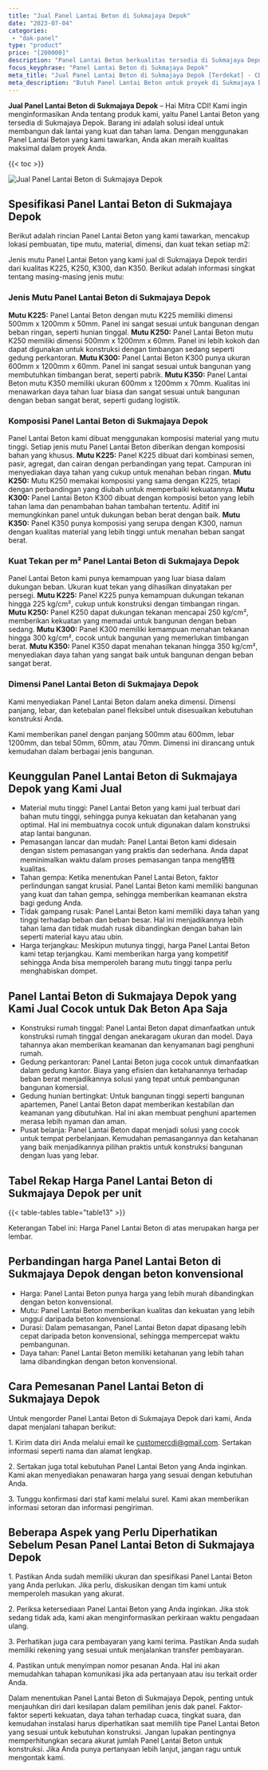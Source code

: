 ```yaml
---
title: "Jual Panel Lantai Beton di Sukmajaya Depok"
date: "2023-07-04"
categories:
 - "dak-panel"
type: "product"
price: "[200000]"
description: "Panel Lantai Beton berkualitas tersedia di Sukmajaya Depok. Solusi ideal untuk proyek konstruksi dengan kualitas unggul, Panel Lantai Beton memberikan kekuatan maksimal untuk lantai dak. Dapatkan info lengkap."
focus_keyphrase: "Panel Lantai Beton di Sukmajaya Depok"
meta_title: "Jual Panel Lantai Beton di Sukmajaya Depok [Terdekat] - CDI"
meta_description: "Butuh Panel Lantai Beton untuk proyek di Sukmajaya Depok?. Kami menyediakan Panel Lantai Beton premium untuk pembangunan. Penawaran spesial hanya di sini."
---
```


**Jual Panel Lantai Beton di Sukmajaya Depok** – Hai Mitra CDI! Kami ingin menginformasikan Anda tentang produk kami, yaitu Panel Lantai Beton yang tersedia di Sukmajaya Depok. Barang ini adalah solusi ideal untuk membangun dak lantai yang kuat dan tahan lama. Dengan menggunakan Panel Lantai Beton yang kami tawarkan, Anda akan meraih kualitas maksimal dalam proyek Anda.

{{< toc >}}

![Jual Panel Lantai Beton di Sukmajaya Depok](/images/dak-panel/dak-panel-32.jpg)

## Spesifikasi Panel Lantai Beton di Sukmajaya Depok

Berikut adalah rincian Panel Lantai Beton yang kami tawarkan, mencakup lokasi pembuatan, tipe mutu, material, dimensi, dan kuat tekan setiap m2:

Jenis mutu Panel Lantai Beton yang kami jual di Sukmajaya Depok terdiri dari kualitas K225, K250, K300, dan K350. Berikut adalah informasi singkat tentang masing-masing jenis mutu:

### Jenis Mutu Panel Lantai Beton di Sukmajaya Depok

**Mutu K225:** Panel Lantai Beton dengan mutu K225 memiliki dimensi 500mm x 1200mm x 50mm. Panel ini sangat sesuai untuk bangunan dengan beban ringan, seperti hunian tinggal.
**Mutu K250:** Panel Lantai Beton mutu K250 memiliki dimensi 500mm x 1200mm x 60mm. Panel ini lebih kokoh dan dapat digunakan untuk konstruksi dengan timbangan sedang seperti gedung perkantoran.
**Mutu K300:** Panel Lantai Beton K300 punya ukuran 600mm x 1200mm x 60mm. Panel ini sangat sesuai untuk bangunan yang membutuhkan timbangan berat, seperti pabrik.
**Mutu K350:** Panel Lantai Beton mutu K350 memiliki ukuran 600mm x 1200mm x 70mm. Kualitas ini menawarkan daya tahan luar biasa dan sangat sesuai untuk bangunan dengan beban sangat berat, seperti gudang logistik.

### Komposisi Panel Lantai Beton di Sukmajaya Depok

Panel Lantai Beton kami dibuat menggunakan komposisi material yang mutu tinggi. Setiap jenis mutu Panel Lantai Beton diberikan dengan komposisi bahan yang khusus.
**Mutu K225:** Panel K225 dibuat dari kombinasi semen, pasir, agregat, dan cairan dengan perbandingan yang tepat. Campuran ini menyediakan daya tahan yang cukup untuk menahan beban ringan.
**Mutu K250:** Mutu K250 memakai komposisi yang sama dengan K225, tetapi dengan perbandingan yang diubah untuk memperbaiki kekuatannya.
**Mutu K300:** Panel Lantai Beton K300 dibuat dengan komposisi beton yang lebih tahan lama dan penambahan bahan tambahan tertentu. Aditif ini memungkinkan panel untuk dukungan beban berat dengan baik.
**Mutu K350:** Panel K350 punya komposisi yang serupa dengan K300, namun dengan kualitas material yang lebih tinggi untuk menahan beban sangat berat.

### Kuat Tekan per m² Panel Lantai Beton di Sukmajaya Depok

Panel Lantai Beton kami punya kemampuan yang luar biasa dalam dukungan beban. Ukuran kuat tekan yang dihasilkan dinyatakan per persegi.
**Mutu K225:** Panel K225 punya kemampuan dukungan tekanan hingga 225 kg/cm², cukup untuk konstruksi dengan timbangan ringan.
**Mutu K250:** Panel K250 dapat dukungan tekanan mencapai 250 kg/cm², memberikan kekuatan yang memadai untuk bangunan dengan beban sedang.
**Mutu K300:** Panel K300 memiliki kemampuan menahan tekanan hingga 300 kg/cm², cocok untuk bangunan yang memerlukan timbangan berat.
**Mutu K350:** Panel K350 dapat menahan tekanan hingga 350 kg/cm², menyediakan daya tahan yang sangat baik untuk bangunan dengan beban sangat berat.

### Dimensi Panel Lantai Beton di Sukmajaya Depok

Kami menyediakan Panel Lantai Beton dalam aneka dimensi. Dimensi panjang, lebar, dan ketebalan panel fleksibel untuk disesuaikan kebutuhan konstruksi Anda.

Kami memberikan panel dengan panjang 500mm atau 600mm, lebar 1200mm, dan tebal 50mm, 60mm, atau 70mm. Dimensi ini dirancang untuk kemudahan dalam berbagai jenis bangunan.

## Keunggulan Panel Lantai Beton di Sukmajaya Depok yang Kami Jual

*   Material mutu tinggi: Panel Lantai Beton yang kami jual terbuat dari bahan mutu tinggi, sehingga punya kekuatan dan ketahanan yang optimal. Hal ini membuatnya cocok untuk digunakan dalam konstruksi atap lantai bangunan.
*   Pemasangan lancar dan mudah: Panel Lantai Beton kami didesain dengan sistem pemasangan yang praktis dan sederhana. Anda dapat meminimalkan waktu dalam proses pemasangan tanpa meng牺牲 kualitas.
*   Tahan gempa: Ketika menentukan Panel Lantai Beton, faktor perlindungan sangat krusial. Panel Lantai Beton kami memiliki bangunan yang kuat dan tahan gempa, sehingga memberikan keamanan ekstra bagi gedung Anda.
*   Tidak gampang rusak: Panel Lantai Beton kami memiliki daya tahan yang tinggi terhadap beban dan beban besar. Hal ini menjadikannya lebih tahan lama dan tidak mudah rusak dibandingkan dengan bahan lain seperti material kayu atau ubin.
*   Harga terjangkau: Meskipun mutunya tinggi, harga Panel Lantai Beton kami tetap terjangkau. Kami memberikan harga yang kompetitif sehingga Anda bisa memperoleh barang mutu tinggi tanpa perlu menghabiskan dompet.

## Panel Lantai Beton di Sukmajaya Depok yang Kami Jual Cocok untuk Dak Beton Apa Saja

*   Konstruksi rumah tinggal: Panel Lantai Beton dapat dimanfaatkan untuk konstruksi rumah tinggal dengan anekaragam ukuran dan model. Daya tahannya akan memberikan keamanan dan kenyamanan bagi penghuni rumah.
*   Gedung perkantoran: Panel Lantai Beton juga cocok untuk dimanfaatkan dalam gedung kantor. Biaya yang efisien dan ketahanannya terhadap beban berat menjadikannya solusi yang tepat untuk pembangunan bangunan komersial.
*   Gedung hunian bertingkat: Untuk bangunan tinggi seperti bangunan apartemen, Panel Lantai Beton dapat memberikan kestabilan dan keamanan yang dibutuhkan. Hal ini akan membuat penghuni apartemen merasa lebih nyaman dan aman.
*   Pusat belanja: Panel Lantai Beton dapat menjadi solusi yang cocok untuk tempat perbelanjaan. Kemudahan pemasangannya dan ketahanan yang baik menjadikannya pilihan praktis untuk konstruksi bangunan dengan luas yang lebar.

## Tabel Rekap Harga Panel Lantai Beton di Sukmajaya Depok per unit

{{< table-tables table="table13" >}}

Keterangan Tabel ini: Harga Panel Lantai Beton di atas merupakan harga per lembar.

## Perbandingan harga Panel Lantai Beton di Sukmajaya Depok dengan beton konvensional

*   Harga: Panel Lantai Beton punya harga yang lebih murah dibandingkan dengan beton konvensional.
*   Mutu: Panel Lantai Beton memberikan kualitas dan kekuatan yang lebih unggul daripada beton konvensional.
*   Durasi: Dalam pemasangan, Panel Lantai Beton dapat dipasang lebih cepat daripada beton konvensional, sehingga mempercepat waktu pembangunan.
*   Daya tahan: Panel Lantai Beton memiliki ketahanan yang lebih tahan lama dibandingkan dengan beton konvensional.

## Cara Pemesanan Panel Lantai Beton di Sukmajaya Depok

Untuk mengorder Panel Lantai Beton di Sukmajaya Depok dari kami, Anda dapat menjalani tahapan berikut:

1\.  Kirim data diri Anda melalui email ke customercdi@gmail.com. Sertakan informasi seperti nama dan alamat lengkap.

2\.  Sertakan juga total kebutuhan Panel Lantai Beton yang Anda inginkan. Kami akan menyediakan penawaran harga yang sesuai dengan kebutuhan Anda.

3\.  Tunggu konfirmasi dari staf kami melalui surel. Kami akan memberikan informasi setoran dan informasi pengiriman.

## Beberapa Aspek yang Perlu Diperhatikan Sebelum Pesan Panel Lantai Beton di Sukmajaya Depok

1\.  Pastikan Anda sudah memiliki ukuran dan spesifikasi Panel Lantai Beton yang Anda perlukan. Jika perlu, diskusikan dengan tim kami untuk memperoleh masukan yang akurat.

2\.  Periksa ketersediaan Panel Lantai Beton yang Anda inginkan. Jika stok sedang tidak ada, kami akan menginformasikan perkiraan waktu pengadaan ulang.

3\.  Perhatikan juga cara pembayaran yang kami terima. Pastikan Anda sudah memiliki rekening yang sesuai untuk menjalankan transfer pembayaran.

4\.  Pastikan untuk menyimpan nomor pesanan Anda. Hal ini akan memudahkan tahapan komunikasi jika ada pertanyaan atau isu terkait order Anda.

Dalam menentukan Panel Lantai Beton di Sukmajaya Depok, penting untuk menjauhkan diri dari kesilapan dalam pemilihan jenis dak panel. Faktor-faktor seperti kekuatan, daya tahan terhadap cuaca, tingkat suara, dan kemudahan instalasi harus diperhatikan saat memilih tipe Panel Lantai Beton yang sesuai untuk kebutuhan konstruksi. Jangan lupakan pentingnya memperhitungkan secara akurat jumlah Panel Lantai Beton untuk konstruksi. Jika Anda punya pertanyaan lebih lanjut, jangan ragu untuk mengontak kami.